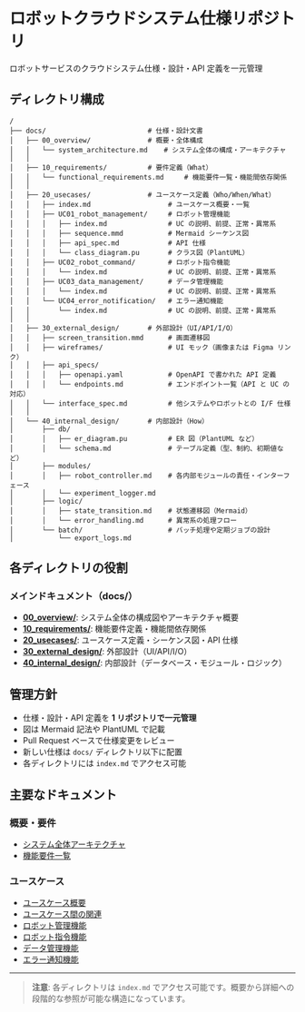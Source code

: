 # ロボットクラウドシステム仕様リポジトリ

ロボットサービスのクラウドシステム仕様・設計・API 定義を一元管理

## ディレクトリ構成

```
/
├── docs/                         # 仕様・設計文書
│   ├── 00_overview/              # 概要・全体構成
│   │   └── system_architecture.md    # システム全体の構成・アーキテクチャ
│   │
│   ├── 10_requirements/          # 要件定義（What）
│   │   └── functional_requirements.md     # 機能要件一覧・機能間依存関係
│   │
│   ├── 20_usecases/              # ユースケース定義（Who/When/What）
│   │   ├── index.md                   # ユースケース概要・一覧
│   │   ├── UC01_robot_management/     # ロボット管理機能
│   │   │   ├── index.md               # UC の説明、前提、正常・異常系
│   │   │   ├── sequence.mmd           # Mermaid シーケンス図
│   │   │   ├── api_spec.md            # API 仕様
│   │   │   └── class_diagram.pu       # クラス図（PlantUML）
│   │   ├── UC02_robot_command/        # ロボット指令機能
│   │   │   └── index.md               # UC の説明、前提、正常・異常系
│   │   ├── UC03_data_management/      # データ管理機能
│   │   │   └── index.md               # UC の説明、前提、正常・異常系
│   │   └── UC04_error_notification/   # エラー通知機能
│   │       └── index.md               # UC の説明、前提、正常・異常系
│   │
│   ├── 30_external_design/       # 外部設計（UI/API/I/O）
│   │   ├── screen_transition.mmd      # 画面遷移図
│   │   ├── wireframes/                # UI モック（画像または Figma リンク）
│   │   ├── api_specs/
│   │   │   ├── openapi.yaml           # OpenAPI で書かれた API 定義
│   │   │   └── endpoints.md           # エンドポイント一覧（API と UC の対応）
│   │   └── interface_spec.md          # 他システムやロボットとの I/F 仕様
│   │
│   └── 40_internal_design/       # 内部設計（How）
│       ├── db/
│       │   ├── er_diagram.pu          # ER 図（PlantUML など）
│       │   └── schema.md              # テーブル定義（型、制約、初期値など）
│       ├── modules/
│       │   ├── robot_controller.md    # 各内部モジュールの責任・インターフェース
│       │   └── experiment_logger.md
│       ├── logic/
│       │   ├── state_transition.md    # 状態遷移図（Mermaid）
│       │   └── error_handling.md      # 異常系の処理フロー
│       └── batch/                     # バッチ処理や定期ジョブの設計
│           └── export_logs.md
```

## 各ディレクトリの役割

### メインドキュメント（docs/）

- **[00_overview/](./docs/00_overview/)**: システム全体の構成図やアーキテクチャ概要
- **[10_requirements/](./docs/10_requirements/)**: 機能要件定義・機能間依存関係
- **[20_usecases/](./docs/20_usecases/)**: ユースケース定義・シーケンス図・API 仕様
- **[30_external_design/](./docs/30_external_design/)**: 外部設計（UI/API/I/O）
- **[40_internal_design/](./docs/40_internal_design/)**: 内部設計（データベース・モジュール・ロジック）

## 管理方針

- 仕様・設計・API 定義を **1 リポジトリで一元管理**
- 図は Mermaid 記法や PlantUML で記載
- Pull Request ベースで仕様変更をレビュー
- 新しい仕様は `docs/` ディレクトリ以下に配置
- 各ディレクトリには `index.md` でアクセス可能

## 主要なドキュメント

### 概要・要件

- [システム全体アーキテクチャ](./docs/00_overview/system_architecture.md)
- [機能要件一覧](./docs/10_requirements/functional_requirements.md)

### ユースケース

- [ユースケース概要](./docs/20_usecases/index.md)
- [ユースケース間の関連](./docs/20_usecases/usecase_relationships.md)
- [ロボット管理機能](./docs/20_usecases/UC01_robot_management/index.md)
- [ロボット指令機能](./docs/20_usecases/UC02_robot_command/index.md)
- [データ管理機能](./docs/20_usecases/UC03_data_management/index.md)
- [エラー通知機能](./docs/20_usecases/UC04_error_notification/index.md)

---

> **注意**: 各ディレクトリは `index.md` でアクセス可能です。概要から詳細への段階的な参照が可能な構造になっています。
